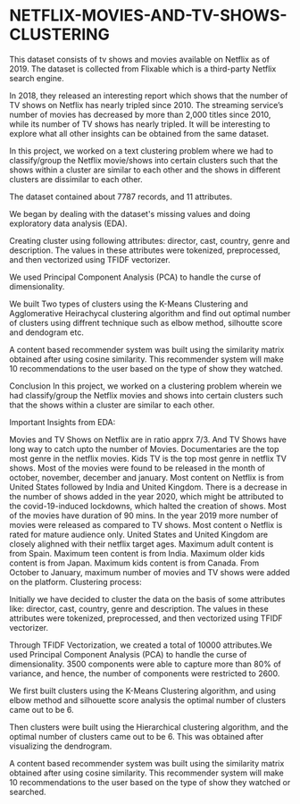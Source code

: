 # NETFLIX-MOVIES-AND-TV-SHOWS-CLUSTERING


This dataset consists of tv shows and movies available on Netflix as of 2019. The dataset is collected from Flixable which is a third-party Netflix search engine.

In 2018, they released an interesting report which shows that the number of TV shows on Netflix has nearly tripled since 2010. The streaming service’s number of movies has decreased by more than 2,000 titles since 2010, while its number of TV shows has nearly tripled. It will be interesting to explore what all other insights can be obtained from the same dataset.

In this project, we worked on a text clustering problem where we had to classify/group the Netflix movie/shows into certain clusters such that the shows within a cluster are similar to each other and the shows in different clusters are dissimilar to each other.

The dataset contained about 7787 records, and 11 attributes.

We began by dealing with the dataset's missing values and doing exploratory data analysis (EDA).

Creating cluster using following attributes: director, cast, country, genre and description. The values in these attributes were tokenized, preprocessed, and then vectorized using TFIDF vectorizer.

We used Principal Component Analysis (PCA) to handle the curse of dimensionality.

We built Two types of clusters using the K-Means Clustering and Agglomerative Heirachycal clustering algorithm and find out optimal number of clusters using diffrent technique such as elbow method, silhoutte score and dendogram etc.

A content based recommender system was built using the similarity matrix obtained after using cosine similarity. This recommender system will make 10 recommendations to the user based on the type of show they watched.

Conclusion
In this project, we worked on a clustering problem wherein we had classify/group the Netflix movies and shows into certain clusters such that the shows within a cluster are similar to each other.

Important Insights from EDA:

Movies and TV Shows on Netflix are in ratio apprx 7/3. And TV Shows have long way to catch upto the number of Movies.
Documentaries are the top most genre in the netflix movies. Kids TV is the top most genre in netflix TV shows.
Most of the movies were found to be released in the month of october, november, december and january.
Most content on Netflix is from United States followed by India and United Kingdom.
There is a decrease in the number of shows added in the year 2020, which might be attributed to the covid-19-induced lockdowns, which halted the creation of shows.
Most of the movies have duration of 90 mins.
In the year 2019 more number of movies were released as compared to TV shows.
Most content o Netflix is rated for mature audience only.
United States and United Kingdom are closely alighned with their netflix target ages.
Maximum adult content is from Spain.
Maximum teen content is from India.
Maximum older kids content is from Japan.
Maximum kids content is from Canada.
From October to January, maximum number of movies and TV shows were added on the platform.
Clustering process:

Initially we have decided to cluster the data on the basis of some attributes like: director, cast, country, genre and description. The values in these attributes were tokenized, preprocessed, and then vectorized using TFIDF vectorizer.

Through TFIDF Vectorization, we created a total of 10000 attributes.We used Principal Component Analysis (PCA) to handle the curse of dimensionality. 3500 components were able to capture more than 80% of variance, and hence, the number of components were restricted to 2600.

We first built clusters using the K-Means Clustering algorithm, and using elbow method and silhouette score analysis the optimal number of clusters came out to be 6.

Then clusters were built using the Hierarchical clustering algorithm, and the optimal number of clusters came out to be 6. This was obtained after visualizing the dendrogram.

A content based recommender system was built using the similarity matrix obtained after using cosine similarity. This recommender system will make 10 recommendations to the user based on the type of show they watched or searched.
